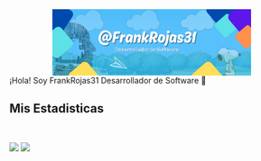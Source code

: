  <img src="https://github.com/FrankRojas31/FrankRojas31/blob/main/%40FrankRpo.png" alt="Imagen estirada" style="margin-left: 20px; width: 70%; height: auto; display: block; margin: 0 auto;">
¡Hola! Soy FrankRojas31 Desarrollador de Software 👋


## Mis Estadisticas

<br/>
<p align="left">
  <img width="49.5%" src="https://github-readme-stats.vercel.app/api?username=FrankRojas31&show_icons=true&theme=gruvbox&hide_border=true" />
    <img width="49.5%" src="https://github-readme-streak-stats.herokuapp.com/?user=FrankRojas31&theme=gruvbox&hide_border=true" />
</p>
<br>
